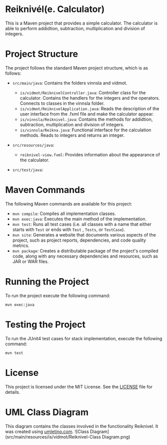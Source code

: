 # Reiknivél(e. Calculator)

This is a Maven project that provides a simple calculator. 
The calculator is able to perform addidtion, subtraction,
multiplication and division of integers. 

# Project Structure

The project follows the standard Maven project structure, which is as follows:

- `src/main/java`: Contains the folders vinnsla and vidmot. 
    - `is/vidmot/ReiknivelController.java`: Controller class for the calculator. Contains the handlers for the integers and the operators. Connects to classes in the vinnsla folder. 
    - `is/vidmot/ReiknivelApplication.java`: Reads the description of the user interface from the .fxml file and make the calculator appear.
    - `is/vinnsla/Reiknivel.java`: Contains the methods for addidtion, subtraction, multiplication and division of integers.
    - `is/vinnsla/Reikna.java`: Functional interface for the calculation methods. Reads to integers and returns an integer.

- `src/resources/java`: 
    - `reiknivel-view.fxml`: Provides information about the appearance of the calculator.

- `src/test/java`:

# Maven Commands

The following Maven commands are available for this project:

- `mvn compile`: Compiles all implementation classes.
- `mvn exec:java`: Executes the main method of the implementation.
- `mvn test`: Runs all test cases (i.e. all classes with a name that either starts with `Test` or ends with `Test`
  , `Tests`, or `TestCase`).
- `mvn site`:  Generates a website that documents various aspects of the project, such as project reports, dependencies, and code quality metrics.
- `mvn package`: Creates a distributable package of the project's compiled code, along with any necessary dependencies and resources, such as JAR or WAR files.

# Running the Project

To run the project execute the following command:

`mvn exec:java`

# Testing the Project

To run the JUnit4 test cases for stack implementation, execute the following command:

`mvn test`

# License

This project is licensed under the MIT License. See the [LICENSE](./src/main/java/is/LICENSE) file for details.

# UML Class Diagram

This diagram contains the classes involved in the functionality Reiknivel. It was created using [umletino.com](https://www.umletino.com/umletino.html).
![Class Diagram](src/main/resources/is/vidmot/Reiknivel-Class Diagram.png)
